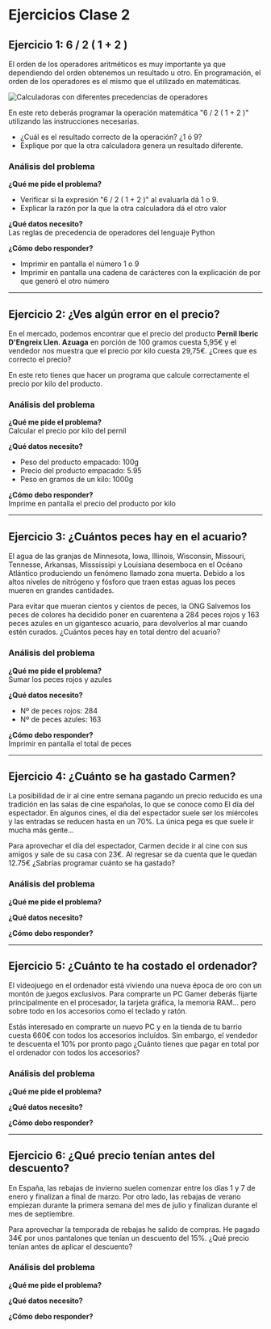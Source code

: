 # Ejercicios Clase 2

## Ejercicio 1:  6 / 2 ( 1 + 2 )
El orden de los operadores aritméticos es muy importante ya que dependiendo del orden obtenemos un resultado u otro. En programación, el orden de los operadores es el mismo que el utilizado en matemáticas.

![Calculadoras con diferentes precedencias de operadores](https://s1.eestatic.com/2019/06/06/actualidad/actualidad_404223507_130573023_1706x960.jpg)

En este reto deberás programar la operación matemática "6 / 2 ( 1 + 2 )" utilizando las instrucciones necesarias.
* ¿Cuál es el resultado correcto de la operación? ¿1 ó 9?
* Explique por que la otra calculadora genera un resultado diferente.


### Análisis del problema

**¿Qué me pide el problema?**  
* Verificar si la expresión "6 / 2 ( 1 + 2 )" al evaluarla dá 1 o 9.
* Explicar la razón por la que la otra calculadora dá el otro valor 

**¿Qué datos necesito?**  
Las reglas de precedencia de operadores del lenguaje Python

**¿Cómo debo responder?**  
* Imprimir en pantalla el número 1 o 9
* Imprimir en pantalla una cadena de carácteres con la explicación de por que generó el otro número

***

## Ejercicio 2: ¿Ves algún error en el precio?

En el mercado, podemos encontrar que el precio del producto **Pernil Iberic D'Engreix Llen. Azuaga** en porción de 100 gramos cuesta 5,95€ y el vendedor nos muestra que el precio por kilo cuesta 29,75€. ¿Crees que es correcto el precio?

En este reto tienes que hacer un programa que calcule correctamente el precio por kilo del producto.

### Análisis del problema

**¿Qué me pide el problema?**  
Calcular el precio por kilo del pernil

**¿Qué datos necesito?**
* Peso del producto empacado: 100g
* Precio del producto empacado: 5.95
* Peso en gramos de un kilo: 1000g

**¿Cómo debo responder?**  
Imprime en pantalla el precio del producto por kilo

***

## Ejercicio 3: ¿Cuántos peces hay en el acuario?
El agua de las granjas de Minnesota, Iowa, Illinois, Wisconsin, Missouri, Tennesse, Arkansas, Misssissipi y Louisiana desemboca en el Océano Atlántico produciendo un fenómeno llamado zona muerta. Debido a los altos niveles de nitrógeno y fósforo que traen estas aguas los peces mueren en grandes cantidades.

Para evitar que mueran cientos y cientos de peces, la ONG Salvemos los peces de colores ha decidido poner en cuarentena a 284 peces rojos y 163 peces azules en un gigantesco acuario, para devolverlos al mar cuando estén curados. ¿Cuántos peces hay en total dentro del acuario?

### Análisis del problema

**¿Qué me pide el problema?**  
Sumar los peces rojos y azules  

**¿Qué datos necesito?**
* Nº de peces rojos: 284  
* Nº de peces azules: 163

**¿Cómo debo responder?**  
Imprimir en pantalla el total de peces

***

## Ejercicio 4: ¿Cuánto se ha gastado Carmen?
La posibilidad de ir al cine entre semana pagando un precio reducido es una tradición en las salas de cine españolas, lo que se conoce como El día del espectador. En algunos cines, el día del espectador suele ser los miércoles y las entradas se reducen hasta en un 70%. La única pega es que suele ir mucha más gente...

Para aprovechar el día del espectador, Carmen decide ir al cine con sus amigos y sale de su casa con 23€. Al regresar se da cuenta que le quedan 12.75€ ¿Sabrías programar cuánto se ha gastado?

### Análisis del problema

**¿Qué me pide el problema?**  

**¿Qué datos necesito?**

**¿Cómo debo responder?**  

***

## Ejercicio 5: ¿Cuánto te ha costado el ordenador?
El videojuego en el ordenador está viviendo una nueva época de oro con un montón de juegos exclusivos. Para comprarte un PC Gamer deberás fijarte principalmente en el procesador, la tarjeta gráfica, la memoria RAM... pero sobre todo en los accesorios como el teclado y ratón.

Estás interesado en comprarte un nuevo PC y en la tienda de tu barrio cuesta 660€ con todos los accesorios incluídos. Sin embargo, el vendedor te descuenta el 10% por pronto pago ¿Cuánto tienes que pagar en total por el ordenador con todos los accesorios?

### Análisis del problema

**¿Qué me pide el problema?**  

**¿Qué datos necesito?**

**¿Cómo debo responder?**  

***

## Ejercicio 6: ¿Qué precio tenían antes del descuento?

En España, las rebajas de invierno suelen comenzar entre los días 1 y 7 de enero y finalizan a final de marzo. Por otro lado, las rebajas de verano empiezan durante la primera semana del mes de julio y finalizan durante el mes de septiembre.

Para aprovechar la temporada de rebajas he salido de compras. He pagado 34€ por unos pantalones que tenían un descuento del 15%. ¿Qué precio tenían antes de aplicar el descuento?


### Análisis del problema

**¿Qué me pide el problema?**  

**¿Qué datos necesito?**

**¿Cómo debo responder?**  